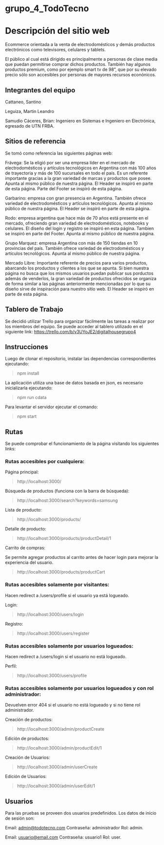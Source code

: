 # grupo_4_TodoTecno

<h1>Descripción del sitio web</h1>

Ecommerce orientada a la venta de electrodomésticos y demás productos electrónicos como televisores, celulares y tablets.

El público al cual está dirigido es principalmente a personas de clase media que puedan permitirse comprar dichos productos. También hay algunos productos premium, como por ejemplo smart tv de 98”, que por su elevado precio sólo son accesibles por personas de mayores recursos econónicos.

<h2>Integrantes del equipo</h2>

Cattaneo, Santino

Leguiza, Martin Leandro

Samudio Cáceres, Brian:
Ingeniero en Sistemas e Ingeniero en Electrónica, egresado de UTN FRBA.

<h2>Sitios de referencia</h2>

Se tomó como referencia las siguientes páginas web:

Frávega: Se la eligió por ser una empresa líder en el mercado de electrodomésticos y artículos tecnológicos en Argentina con más 100 años de trayectoria y más de 100 sucursales en todo el país.
Es un referente importante gracias a la gran variedad de marcas y productos que posee.
Apunta al mismo público de nuestra página. 
El Header se inspiró en parte de esta página.
Parte del Footer se inspiró de esta página.

Garbarino: empresa con gran presencia en Argentina. También ofrece variedad de electrodomésticos y artículos tecnológicos. Apunta al mismo público de nuestra página. El Header se inspiró en parte de esta página.

Rodo: empresa argentina que hace más de 70 años está presente en el mercado, ofreciendo gran variedad de electrodomésticos, notebooks y celulares. El diseño del login y registro se inspiró en esta página. Tambien se inspiró en parte del Footer. Apunta al mismo público de nuestra página. 

Grupo Marquez: empresa Argentina con más de 150 tiendas en 10 provincias del país. También ofrece variedad de electrodomésticos y artículos tecnológicos. Apunta al mismo público de nuestra página. 

Mercado Libre: Importante referente de precios para varios productos, abarcando los productos y clientes a los que se apunta. Si bien nuestra página no busca que los mismos usuarios puedan publicar sus porductos además de venderlos, la gran variedad de productos ofrecidos se organiza de forma similar a las páginas anteriormente mencionadas por lo que su diseño sirve de inspiración para nuestro sitio web. El Header se inspiró en parte de esta página.

<h2>Tablero de Trabajo</h2>

Se decidió utilizar Trello para organizar fácilmente las tareas a realizar por los miembros del equipo.
Se puede acceder al tablero utilizado en el siguiente link: https://trello.com/b/v3UYoJE2/digitalhousegrupo4

<h2>Instrucciones</h2>

Luego de clonar el repositorio, instalar las dependencias correspondientes ejecutando: 
> npm install 

La aplicación utiliza una base de datos basada en json, es necesario inicializarla ejecutando:
> npm run cdata

Para levantar el servidor ejecutar el comando:
> npm start

<h2>Rutas</h2>

Se puede comprobar el funcionamiento de la página visitando los siguientes links:

<h3>Rutas accesibles por cualquiera:</h3>

Página principal:
> http://localhost:3000/

Búsqueda de productos (funciona con la barra de búsqueda):
> http://localhost:3000/search?keywords=samsung

Lista de producto:
> http://localhost:3000/products/

Detalle de producto:
> http://localhost:3000/products/productDetail/1

Carrito de compras:

Se permite agregar productos al carrito antes de hacer login para mejorar la experiencia del usuario.

> http://localhost:3000/products/productCart

<h3>Rutas accesibles solamente por visitantes:</h3>

Hacen redirect a /users/profile si el usuario ya está logueado.

Login:
> http://localhost:3000/users/login

Registro: 
> http://localhost:3000/users/register

<h3>Rutas accesibles solamente por usuarios logueados:</h3>

Hacen redirect a /users/login si el usuario no está logueado.

Perfil: 
> http://localhost:3000/users/profile

<h3>Rutas accesibles solamente por usuarios logueados y con rol administrador:</h3>

Devuelven error 404 si el usuario no está logueado y si no tiene rol administrador.

Creación de productos:
> http://localhost:3000/admin/productCreate

Edición de productos:
> http://localhost:3000/admin/productEdit/1

Creación de Usuarios:
> http://localhost:3000/admin/userCreate

Edición de Usuarios:
> http://localhost:3000/admin/userEdit/1


<h2>Usuarios</h2>

Para las pruebas se proveen dos usuarios predefinidos.
Los datos de inicio de sesión son:

Email: admin@todotecno.com
Contraseña: administrador
Rol: admin.

Email: usuario@email.com
Contraseña: usuario1
Rol: user.
